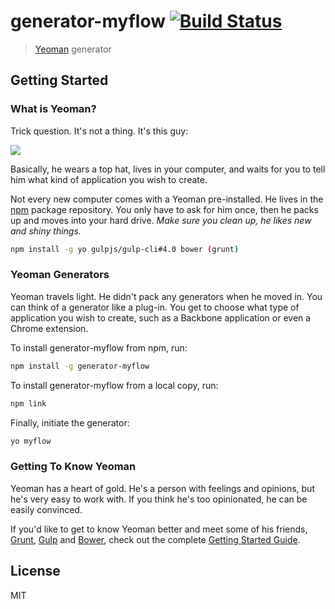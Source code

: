 # generator-myflow [![Build Status](https://secure.travis-ci.org/CreativeKoen/generator-myflow.png?branch=master)](https://travis-ci.org/CreativeKoen/generator-myflow)

> [Yeoman](http://yeoman.io) generator


## Getting Started

### What is Yeoman?

Trick question. It's not a thing. It's this guy:

![](http://i.imgur.com/JHaAlBJ.png)

Basically, he wears a top hat, lives in your computer, and waits for you to tell him what kind of application you wish to create.

Not every new computer comes with a Yeoman pre-installed. He lives in the [npm](https://npmjs.org) package repository. You only have to ask for him once, then he packs up and moves into your hard drive. *Make sure you clean up, he likes new and shiny things.*

```bash
npm install -g yo gulpjs/gulp-cli#4.0 bower (grunt)
```

### Yeoman Generators

Yeoman travels light. He didn't pack any generators when he moved in. You can think of a generator like a plug-in. You get to choose what type of application you wish to create, such as a Backbone application or even a Chrome extension.

To install generator-myflow from npm, run:

```bash
npm install -g generator-myflow
```
To install generator-myflow from a local copy, run:

```bash
npm link
```

Finally, initiate the generator:

```bash
yo myflow
```

### Getting To Know Yeoman

Yeoman has a heart of gold. He's a person with feelings and opinions, but he's very easy to work with. If you think he's too opinionated, he can be easily convinced.

If you'd like to get to know Yeoman better and meet some of his friends, [Grunt](http://gruntjs.com), [Gulp](http://gulpjs.com) and [Bower](http://bower.io), check out the complete [Getting Started Guide](https://github.com/yeoman/yeoman/wiki/Getting-Started).


## License

MIT

